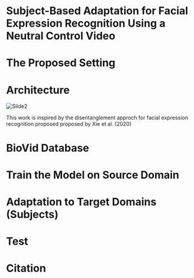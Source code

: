 # Subject-Based Adaptation for Facial Expression Recognition Using a Neutral Control Video


# The Proposed Setting

# Architecture

![Slide2](https://github.com/user-attachments/assets/780a1772-373f-4783-9115-b1b5f72719e4)


This work is inspired by the disentanglement approch for facial expression recognition proposed proposed by Xie et al. (2020) 

# BioVid Database



# Train the Model on Source Domain


# Adaptation to Target Domains (Subjects)

# Test

# Citation

